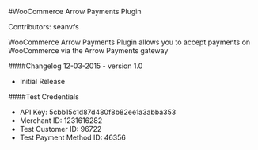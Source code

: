 #WooCommerce Arrow Payments Plugin

Contributors: seanvfs

WooCommerce Arrow Payments Plugin allows you to accept payments on WooCommerce via the Arrow Payments gateway

####Changelog
12-03-2015 - version 1.0
* Initial Release

####Test Credentials
* API Key: 5cbb15c1d87d480f8b82ee1a3abba353
* Merchant ID: 1231616282
* Test Customer ID: 96722
* Test Payment Method ID: 46356
